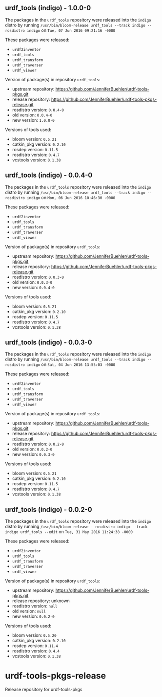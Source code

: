 ## urdf_tools (indigo) - 1.0.0-0

The packages in the `urdf_tools` repository were released into the `indigo` distro by running `/usr/bin/bloom-release urdf_tools --track indigo --rosdistro indigo` on `Tue, 07 Jun 2016 09:21:16 -0000`

These packages were released:
- `urdf2inventor`
- `urdf_tools`
- `urdf_transform`
- `urdf_traverser`
- `urdf_viewer`

Version of package(s) in repository `urdf_tools`:

- upstream repository: https://github.com/JenniferBuehler/urdf-tools-pkgs.git
- release repository: https://github.com/JenniferBuehler/urdf-tools-pkgs-release.git
- rosdistro version: `0.0.4-0`
- old version: `0.0.4-0`
- new version: `1.0.0-0`

Versions of tools used:

- bloom version: `0.5.21`
- catkin_pkg version: `0.2.10`
- rosdep version: `0.11.5`
- rosdistro version: `0.4.7`
- vcstools version: `0.1.38`


## urdf_tools (indigo) - 0.0.4-0

The packages in the `urdf_tools` repository were released into the `indigo` distro by running `/usr/bin/bloom-release urdf_tools --track indigo --rosdistro indigo` on `Mon, 06 Jun 2016 10:46:30 -0000`

These packages were released:
- `urdf2inventor`
- `urdf_tools`
- `urdf_transform`
- `urdf_traverser`
- `urdf_viewer`

Version of package(s) in repository `urdf_tools`:

- upstream repository: https://github.com/JenniferBuehler/urdf-tools-pkgs.git
- release repository: https://github.com/JenniferBuehler/urdf-tools-pkgs-release.git
- rosdistro version: `0.0.3-0`
- old version: `0.0.3-0`
- new version: `0.0.4-0`

Versions of tools used:

- bloom version: `0.5.21`
- catkin_pkg version: `0.2.10`
- rosdep version: `0.11.5`
- rosdistro version: `0.4.7`
- vcstools version: `0.1.38`


## urdf_tools (indigo) - 0.0.3-0

The packages in the `urdf_tools` repository were released into the `indigo` distro by running `/usr/bin/bloom-release urdf_tools --track indigo --rosdistro indigo` on `Sat, 04 Jun 2016 13:55:03 -0000`

These packages were released:
- `urdf2inventor`
- `urdf_tools`
- `urdf_transform`
- `urdf_traverser`
- `urdf_viewer`

Version of package(s) in repository `urdf_tools`:

- upstream repository: https://github.com/JenniferBuehler/urdf-tools-pkgs.git
- release repository: https://github.com/JenniferBuehler/urdf-tools-pkgs-release.git
- rosdistro version: `0.0.2-0`
- old version: `0.0.2-0`
- new version: `0.0.3-0`

Versions of tools used:

- bloom version: `0.5.21`
- catkin_pkg version: `0.2.10`
- rosdep version: `0.11.5`
- rosdistro version: `0.4.7`
- vcstools version: `0.1.38`


## urdf_tools (indigo) - 0.0.2-0

The packages in the `urdf_tools` repository were released into the `indigo` distro by running `/usr/bin/bloom-release --rosdistro indigo --track indigo urdf_tools --edit` on `Tue, 31 May 2016 11:24:38 -0000`

These packages were released:
- `urdf2inventor`
- `urdf_tools`
- `urdf_transform`
- `urdf_traverser`
- `urdf_viewer`

Version of package(s) in repository `urdf_tools`:
- upstream repository: https://github.com/JenniferBuehler/urdf-tools-pkgs.git
- release repository: unknown
- rosdistro version: `null`
- old version: `null`
- new version: `0.0.2-0`

Versions of tools used:
- bloom version: `0.5.20`
- catkin_pkg version: `0.2.10`
- rosdep version: `0.11.4`
- rosdistro version: `0.4.4`
- vcstools version: `0.1.38`


# urdf-tools-pkgs-release
Release repository for urdf-tools-pkgs

